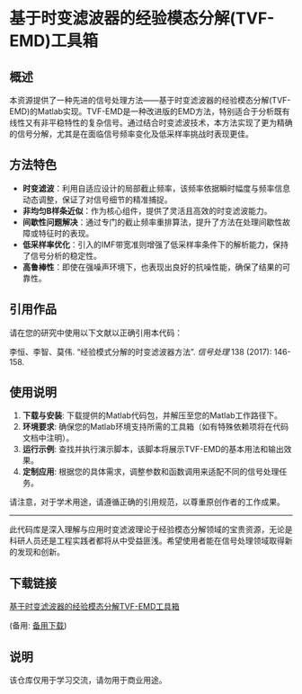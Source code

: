 # 基于时变滤波器的经验模态分解(TVF-EMD)工具箱

## 概述

本资源提供了一种先进的信号处理方法——基于时变滤波器的经验模态分解(TVF-EMD)的Matlab实现。TVF-EMD是一种改进版的EMD方法，特别适合于分析既有线性又有非平稳特性的复杂信号。通过结合时变滤波技术，本方法实现了更为精确的信号分解，尤其是在面临信号频率变化及低采样率挑战时表现更佳。

## 方法特色

- **时变滤波**：利用自适应设计的局部截止频率，该频率依据瞬时幅度与频率信息动态调整，保证了对信号细节的精准捕捉。
- **非均匀B样条近似**：作为核心组件，提供了灵活且高效的时变滤波能力。
- **间歇性问题解决**：通过专门的截止频率重排算法，提升了方法在处理间歇性故障或特征时的表现。
- **低采样率优化**：引入的IMF带宽准则增强了低采样率条件下的解析能力，保持了信号分析的稳定性。
- **高鲁棒性**：即使在强噪声环境下，也表现出良好的抗噪性能，确保了结果的可靠性。

## 引用作品

请在您的研究中使用以下文献以正确引用本代码：

李恒、李智、莫伟. “经验模式分解的时变滤波器方法”. _信号处理_ 138 (2017): 146-158.

## 使用说明

1. **下载与安装**: 下载提供的Matlab代码包，并解压至您的Matlab工作路径下。
2. **环境要求**: 确保您的Matlab环境支持所需的工具箱（如有特殊依赖项将在代码文档中注明）。
3. **运行示例**: 查找并执行演示脚本，该脚本将展示TVF-EMD的基本用法和输出效果。
4. **定制应用**: 根据您的具体需求，调整参数和函数调用来适配不同的信号处理任务。

请注意，对于学术用途，请遵循正确的引用规范，以尊重原创作者的工作成果。

---

此代码库是深入理解与应用时变滤波理论于经验模态分解领域的宝贵资源，无论是科研人员还是工程实践者都将从中受益匪浅。希望使用者能在信号处理领域取得新的发现和创新。

## 下载链接
[基于时变滤波器的经验模态分解TVF-EMD工具箱](https://pan.quark.cn/s/894789e7ab5c) 

(备用: [备用下载](https://pan.baidu.com/s/1hmJf-Zafj2BbiRZVsDNQyg?pwd=1234))

## 说明

该仓库仅用于学习交流，请勿用于商业用途。
